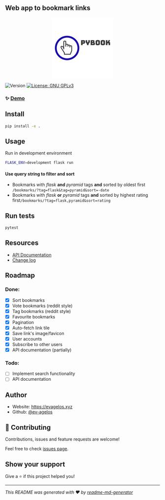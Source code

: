 ## Web app to bookmark links

<p align="center"><img align="center" src="bookmarks/static/img/logo_200x200.png"></p>

![Version](https://img.shields.io/badge/version-0.1.10-blue.svg?cacheSeconds=2592000)
[![License: GNU GPLv3](https://img.shields.io/badge/License-GPLv3-blue.svg)](LICENSE)

### ✨ [Demo](https://pybook.evagelos.xyz)

## Install

```sh
pip install -e .
```

## Usage
Run in development environment
```sh
FLASK_ENV=development flask run
```
#### Use query string to filter and sort
* Bookmarks with _flask_ **and** _pyramid_ tags **and** sorted by oldest first `/bookmarks/?tag=flask&tag=pyramid&sort=-date`
* Bookmarks with _flask_ **or** _pyramid_ tags **and** sorted by highest rating first`/bookmarks/?tag=flask,pyramid&sort=rating`

## Run tests

```sh
pytest
```
## Resources

- [API Documentation](https://pybook.evagelos.xyz/api/v1/documentation)
- [Change log](CHANGELOG.md)

## Roadmap
### Done:
- [x] Sort bookmarks
- [x] Vote bookmarks (reddit style)
- [x] Tag bookmarks (reddit style)
- [x] Favourite bookmarks
- [x] Pagination
- [x] Auto-fetch link tile
- [x] Save link's image/favicon
- [x] User accounts
- [x] Subscribe to other users
- [x] API documentation (partially)

### Todo:
- [ ] Implement search functionality
- [ ] API documentation

## Author

* Website: https://evagelos.xyz
* Github: [@ev-agelos](https://github.com/ev-agelos)

## 🤝 Contributing

Contributions, issues and feature requests are welcome!

Feel free to check [issues page](https://github.com/ev-agelos/PyBook/issues).

## Show your support

Give a ⭐️ if this project helped you!

***
_This README was generated with ❤️ by [readme-md-generator](https://github.com/kefranabg/readme-md-generator)_

